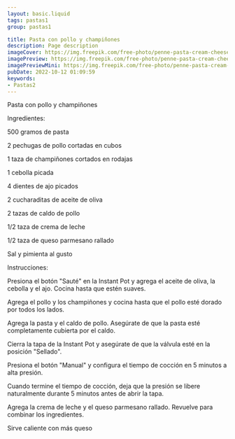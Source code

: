 ```yaml
---
layout: basic.liquid
tags: pastas1
group: pastas1

title: Pasta con pollo y champiñones
description: Page description
imageCover: https://img.freepik.com/free-photo/penne-pasta-cream-cheese_1339-3952.jpg?t=st=1677192344~exp=1677192944~hmac=284229f11cdedf573d083b6b6876899cb6b1d087b5aa44ae2a8f3923ce1dd892
imagePreview: https://img.freepik.com/free-photo/penne-pasta-cream-cheese_1339-3952.jpg?t=st=1677192344~exp=1677192944~hmac=284229f11cdedf573d083b6b6876899cb6b1d087b5aa44ae2a8f3923ce1dd892
imagePreviewMini: https://img.freepik.com/free-photo/penne-pasta-cream-cheese_1339-3952.jpg?t=st=1677192344~exp=1677192944~hmac=284229f11cdedf573d083b6b6876899cb6b1d087b5aa44ae2a8f3923ce1dd892
pubDate: 2022-10-12 01:09:59
keywords:
- Pastas2
---
```


Pasta con pollo y champiñones

Ingredientes:

500 gramos de pasta

2 pechugas de pollo cortadas en cubos

1 taza de champiñones cortados en rodajas

1 cebolla picada

4 dientes de ajo picados

2 cucharaditas de aceite de oliva

2 tazas de caldo de pollo

1/2 taza de crema de leche

1/2 taza de queso parmesano rallado

Sal y pimienta al gusto

Instrucciones:

Presiona el botón "Sauté" en la Instant Pot y agrega el aceite de oliva, la cebolla y el ajo. Cocina hasta que estén suaves.

Agrega el pollo y los champiñones y cocina hasta que el pollo esté dorado por todos los lados.

Agrega la pasta y el caldo de pollo. Asegúrate de que la pasta esté completamente cubierta por el caldo.

Cierra la tapa de la Instant Pot y asegúrate de que la válvula esté en la posición "Sellado".

Presiona el botón "Manual" y configura el tiempo de cocción en 5 minutos a alta presión.

Cuando termine el tiempo de cocción, deja que la presión se libere naturalmente durante 5 minutos antes de abrir la tapa.

Agrega la crema de leche y el queso parmesano rallado. Revuelve para combinar los ingredientes.

Sirve caliente con más queso 
